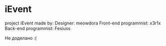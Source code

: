 # iEvent
project iEvent made by:
Designer: meowdora
Front-end programmist: x3r1x
Back-end programmist: Fesiuss

Не доделано :(
